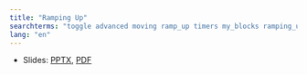 ```yaml
---
title: "Ramping Up"
searchterms: "toggle advanced moving ramp_up timers my_blocks ramping_up"
lang: "en"
---
```

 <ul>
 <li class="ng-binding">Slides:
 <a href="translations/en-us/advanced/RampUp.pptx">PPTX</a>,
 <a href="translations/en-us/advanced/RampUp.pdf">PDF</a>
 </li>
 </ul>
